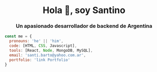 
<h1 align = "center"> Hola 👋, soy Santino </h1>
<h3 align = "center"> Un apasionado desarrollador de backend de Argentina </h3>

```js
const me = {
  pronouns: 'he' || 'him',
  code: [HTML, CSS, Javascript],
  tools: [React, Node, MongoDB, MySQL],
  email: 'santi.barto@yahoo.com.ar',
  portfolio: 'link Portfolio'
}
```
